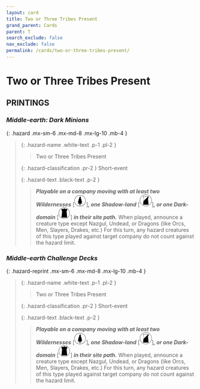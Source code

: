```yaml
---
layout: card
title: Two or Three Tribes Present
grand_parent: Cards
parent: T
search_exclude: false
nav_exclude: false
permalink: /cards/two-or-three-tribes-present/
---
```


# Two or Three Tribes Present


## PRINTINGS


### _Middle-earth: Dark Minions_

{: .hazard .mx-sm-6 .mx-md-8 .mx-lg-10 .mb-4 }
> {: .hazard-name .white-text .p-1 .pl-2 }
> > <div class="hazard-mp"></div>
> > <div class="card-name">Two or Three Tribes Present</div>
>
> {: .hazard-classification .pr-2 }
> Short-event
>
> {: .hazard-text .black-text .p-2 }
> > ***Playable on a company moving with at least two Wildernesses*** <nobr>[<img src="/assets/images/wilderness.svg">]</nobr>***, one Shadow-land*** <nobr>[<img src="/assets/images/shadow-land.svg">]</nobr>***, or one Dark-domain*** <nobr>[<img src="/assets/images/dark-domain.svg">]</nobr> ***in their site path.*** When played, announce a creature type except Nazgul, Undead, or Dragons (like Orcs, Men, Slayers, Drakes, etc.) For this turn, any hazard creatures of this type played against target company do not count against the hazard limit. 
>

### _Middle-earth Challenge Decks_

{: .hazard-reprint .mx-sm-6 .mx-md-8 .mx-lg-10 .mb-4 }
> {: .hazard-name .white-text .p-1 .pl-2 }
> > <div class="hazard-mp"></div>
> > <div class="card-name">Two or Three Tribes Present</div>
>
> {: .hazard-classification .pr-2 }
> Short-event
>
> {: .hazard-text .black-text .p-2 }
> > ***Playable on a company moving with at least two Wildernesses*** <nobr>[<img src="/assets/images/wilderness.svg">]</nobr>***, one Shadow-land*** <nobr>[<img src="/assets/images/shadow-land.svg">]</nobr>***, or one Dark-domain*** <nobr>[<img src="/assets/images/dark-domain.svg">]</nobr> ***in their site path.*** When played, announce a creature type except Nazgul, Undead, or Dragons (like Orcs, Men, Slayers, Drakes, etc.) For this turn, any hazard creatures of this type played against target company do not count against the hazard limit. 
>
